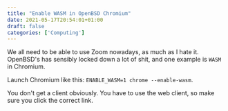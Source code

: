 ```yaml
---
title: "Enable WASM in OpenBSD Chromium"
date: 2021-05-17T20:54:01+01:00
draft: false
categories: ['Computing']
---
```


We all need to be able to use Zoom nowadays, as much as I hate it.
OpenBSD's has sensibly locked down a lot of shit, and one example is
`WASM` in Chromium.

Launch Chromium like this: `ENABLE_WASM=1 chrome --enable-wasm`.

You don't get a client obviously. You have to use the web client, so
make sure you click the correct link.

